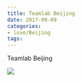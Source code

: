 ```yaml
---
title: Teamlab Beijing
date: 2017-09-09
categories:
- love/Beijing
tags:
---
```

Teamlab Beijing

<img src="http://ow2dmnlmn.bkt.clouddn.com/8.jpg" class="full-image" /> 
<!-- <img src="/image-url" class="full-image" />
<img src="/image-url" class="full-image" />
<img src="/image-url" class="full-image" />
<img src="/image-url" class="full-image" />
<img src="/image-url" class="full-image" />
<img src="/image-url" class="full-image" />
<img src="/image-url" class="full-image" /> -->
